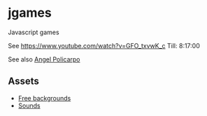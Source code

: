 # jgames
Javascript games

See https://www.youtube.com/watch?v=GFO_txvwK_c 
Till: 8:17:00

See also [Angel Policarpo](https://github.com/AngelPolicarpo/FCC-GameDev-Course)

## Assets
- [Free backgrounds](https://bevouliin.com/category/free_game_asset/)
- [Sounds](https://opengameart.org)
